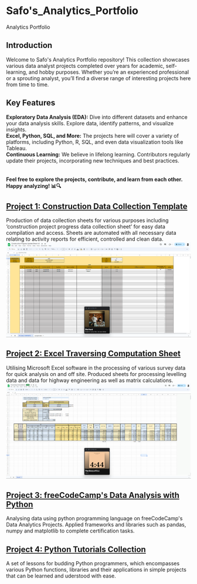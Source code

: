 # Safo's_Analytics_Portfolio
Analytics Portfolio
## Introduction
Welcome to Safo's Analytics Portfolio repository! This collection showcases various data analyst projects completed over years for academic, self-learning, and hobby purposes. Whether you’re an experienced professional or a sprouting analyst, you’ll find a diverse range of interesting projects here from time to time. 

## Key Features
**Exploratory Data Analysis (EDA):** Dive into different datasets and enhance your data analysis skills. Explore data, identify patterns, and visualize insights.</br>
**Excel, Python, SQL, and More:** The projects here will cover a variety of platforms, including  Python, R, SQL, and even data visualization tools like Tableau.</br>
**Continuous Learning:** We believe in lifelong learning. Contributors regularly update their projects, incorporating new techniques and best practices.</br>
</br></br>
**Feel free to explore the projects, contribute, and learn from each other. Happy analyzing! 📊🔍**


## [Project 1: Construction Data Collection Template](https://docs.google.com/spreadsheets/d/1tg3gPkUsSo0rVskJRUlPEoBh7cG9P0iNH7ALJtNL1Vo/edit?usp=drive_link)
Production of data collection sheets for various purposes including ‘construction project progress data collection sheet’ for easy data compilation and access. Sheets are automated with all necessary data relating to activity reports for efficient, controlled and clean data.
![Constrcution Projects Progress Reporting Template](https://github.com/safoisgod/images/blob/main/Construction%20Project%20Progress%20Google%20Sheet%20Screenshot(brown)?raw=true)

## [Project 2: Excel Traversing Computation Sheet](https://docs.google.com/spreadsheets/d/1Nu5j44XIqCgifPWd4AstfWHa3xJQ4_RK/edit?usp=drive_link&ouid=114536779915464310121&rtpof=true&sd=true)
Utilising Microsoft Excel software in the processing of various survey data for quick analysis on and off site. Produced sheets for processing levelling data and data for highway engineering as well as matrix calculations.
![Traversing Computation Sheet Template](https://github.com/safoisgod/images/blob/main/Traversing%20Computation%20Google%20Sheet%20Screenshoot?raw=true)

## [Project 3: freeCodeCamp's Data Analysis with Python](https://github.com/safoisgod/freecodecamp_Data-Analysis-with-Python-Programming)
Analysing data using python programming language on freeCodeCamp's Data Analytics Projects. Applied frameworks and libraries such as pandas, numpy and matplotlib to complete certification tasks.

## [Project 4: Python Tutorials Collection](https://github.com/safoisgod/python-tutorials-1)
A set of lessons for budding Python programmers, which encompasses various Python functions, libraries and their applications in simple projects that can be learned and uderstood with ease.

